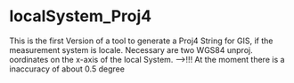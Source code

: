 # localSystem_Proj4
This is the first Version of a tool to generate a Proj4 String for GIS, if the measurement system is locale. Necessary are two WGS84 unproj.
oordinates on the x-axis of the local System. 
-->!!! At the moment there is a inaccuracy of about 0.5 degree
